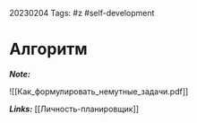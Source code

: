 20230204
Tags: #z #self-development 
# Алгоритм 

***Note:*** 

![[Как_формулировать_немутные_задачи.pdf]]

***Links:*** [[Личность-планировщик]]

